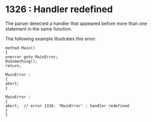 # 1326 : Handler redefined

&#x20;The parser detected a handler that appeared before more than one statement in the same function.

&#x20;

The following example illustrates this error:

```
method Main()
{
onerror goto MainError;
DoSomething();
return;
 
MainError :
{
abort;
}
 
MainError :
{
abort;  // error 1326: 'MainError' : handler redefined
}
} 
```

